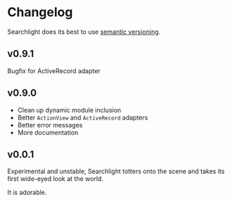 # Changelog

Searchlight does its best to use [semantic versioning](http://semver.org).

## v0.9.1

Bugfix for ActiveRecord adapter

## v0.9.0

- Clean up dynamic module inclusion
- Better `ActionView` and `ActiveRecord` adapters
- Better error messages
- More documentation

## v0.0.1

Experimental and unstable, Searchlight totters onto the scene and takes its first wide-eyed look at the world.

It is adorable.
